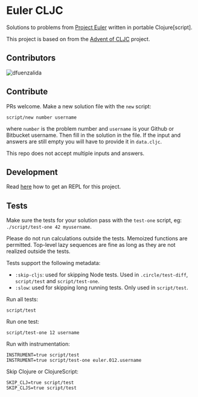 # Euler CLJC

Solutions to problems from [Project Euler](https://projecteuler.net) written in portable Clojure[script].

This project is based on from the [Advent of CLJC](https://github.com/borkdude/advent-of-cljc) project.

## Contributors

![dfuenzalida](https://projecteuler.net/profile/dfuenzalida.png)

## Contribute

PRs welcome. Make a new solution file with the `new` script:

    script/new number username

where `number` is the problem number and `username` is your Github or Bitbucket username. Then fill in the solution in the file. If the input and answers are still empty you will have to provide it in `data.cljc`.

This repo does not accept multiple inputs and answers.

## Development

Read [here](https://github.com/dfuenzalida/euler-cljc/wiki/How-to-launch-a-REPL-for-this-project) how to get an REPL for this project.

## Tests

Make sure the tests for your solution pass with the `test-one` script, eg: `./script/test-one 42 myusername`.

Please do not run calculations outside the tests. Memoized functions are permitted. Top-level lazy sequences are fine as long as they are not realized outside the tests.

Tests support the following metadata:

 - `:skip-cljs`: used for skipping Node tests. Used in `.circle/test-diff`,
   `script/test` and `script/test-one`.
 - `:slow`: used for skipping long running tests. Only used in `script/test`.

Run all tests:

    script/test

Run one test:

    script/test-one 12 username
    
Run with instrumentation:

    INSTRUMENT=true script/test
    INSTRUMENT=true script/test-one euler.012.username

Skip Clojure or ClojureScript:

    SKIP_CLJ=true script/test
    SKIP_CLJS=true script/test


